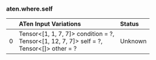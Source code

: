 ### aten.where.self
|    | ATen Input Variations                                                                          | Status   |
|---:|:-----------------------------------------------------------------------------------------------|:---------|
|  0 | Tensor<[1, 1, 7, 7]> condition = ?,<br>Tensor<[1, 12, 7, 7]> self = ?,<br>Tensor<[]> other = ? | Unknown  |

